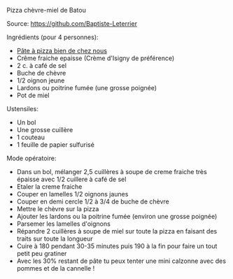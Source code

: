 Pizza chèvre-miel de Batou

Source: https://github.com/Baptiste-Leterrier

Ingrédients (pour 4 personnes):
- [Pâte à pizza bien de chez nous](https://github.com/nlhomme/recettes-de-cuisine/tree/main/manger/pates_et_pains/pate-pizza-machine.md)
- Crême fraiche epaisse (Crème d'Isigny de préférence)
- 2 c. à café de sel
- Buche de chèvre
- 1/2 oignon jeune
- Lardons ou poitrine fumée (une grosse poignée)
- Pot de miel

Ustensiles:
- Un bol
- Une grosse cuillère
- 1 couteau
- 1 feuille de papier sulfurisé

Mode opératoire:
- Dans un bol, mélanger 2,5 cuillères à soupe de creme fraiche très épaisse avec 1/2 cuillere à café de sel
- Etaler la creme fraiche
- Couper en lamelles 1/2 oignons jaunes 
- Couper en demi cercle 1/2 à 3/4 de buche de chèvre
- Mettre le chèvre sur la pizza
- Ajouter les lardons ou la poitrine fumée (environ une grosse poignée)
- Parsemer les lamelles d'oignons
- Répandre 2 cuillères à soupe de miel sur toute la pizza en faisant des traits sur toute la longueur
- Cuire à 180 pendant 30-35 minutes puis 190 à la fin pour faire un tout petit peu gratiner
- Avec les 30% restant de pâte tu peux tenter une mini calzonne avec des pommes et de la cannelle !
